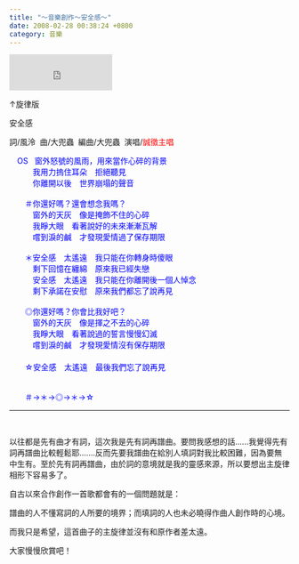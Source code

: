 ```yaml
---
title: "～音樂創作～安全感～"
date: 2008-02-28 00:38:24 +0800
category: 音樂
---
```

<p><iframe marginwidth="0" marginheight="0" src="http://vlog.xuite.net/vlog/guest/external.php?media_id=bGJXTWdqLTg2MzA0Ny5mbHY=&pt=2&ar=1&as=1" frameborder="0" width="185" scrolling="no" height="65"></iframe></p><p>↑旋律版 </p><p>安全感</p><p>詞/風泠  曲/大兜蟲  編曲/大兜蟲  演唱/<font color="#ff0000">誠徵主唱</font></p><p><font color="#0000ff">　OS   窗外怒號的風雨，用來當作心碎的背景<br />　　　我用力摀住耳朵　拒絕聽見<br />　　　你離開以後　世界崩塌的聲音<br /><br />　　＃你還好嗎？還會想念我嗎？<br />　　　窗外的天灰　像是掩飾不住的心碎<br />　　　我睜大眼　看著說好的未來漸漸瓦解<br />　　　嚐到淚的鹹　才發現愛情過了保存期限<br /><br />　　＊安全感　太遙遠　我只能在你轉身時傻眼<br />　　　剩下回憶在纏綿　原來我已經失戀<br />　　　安全感　太遙遠　我只能在你離開後一個人悼念<br />　　　剩下承諾在安慰　原來我們都忘了說再見<br /><br />　　◎你還好嗎？你會比我好吧？<br />　　　窗外的天灰　像是揮之不去的心碎<br />　　　我睜大眼　看著說過的誓言慢慢幻滅<br />　　　嚐到淚的鹹　才發現愛情沒有保存期限<br />　<br />　　☆安全感　太遙遠　最後我們忘了說再見<br /><br /><br />　　＃→＊→◎→＊→☆</font></p><hr /><p> </p><p>以往都是先有曲才有詞，這次我是先有詞再譜曲。要問我感想的話......我覺得先有詞再譜曲比較輕鬆耶.......反而先要我譜曲在給別人填詞對我比較困難，因為要無中生有。至於先有詞再譜曲，由於詞的意境就是我的靈感來源，所以要想出主旋律相形下容易多了。</p><p>自古以來合作創作一首歌都會有的一個問題就是：</p><p>譜曲的人不懂寫詞的人所要的境界；而填詞的人也未必曉得作曲人創作時的心境。</p><p>而我只是希望，這首曲子的主旋律並沒有和原作者差太遠。</p><p>大家慢慢欣賞吧！</p>
